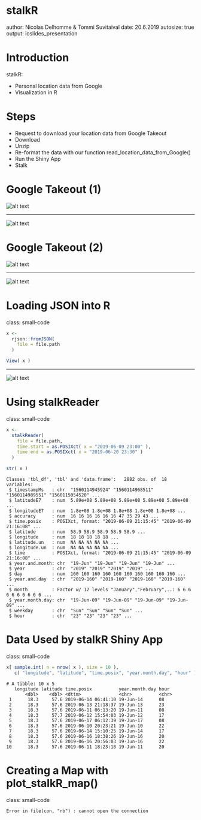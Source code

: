 stalkR
========================================================
author: Nicolas Delhomme & Tommi Suvitaival
date: 20.6.2019
autosize: true
output: 
  ioslides_presentation

<style>
.small-code pre code {
  font-size: 1em;
}
</style>

Introduction
========================================================

stalkR:

- Personal location data from Google
- Visualization in R

Steps
========================================================

- Request to download your location data from Google Takeout
- Download
- Unzip
- Re-format the data with our function read_location_data_from_Google()
- Run the Shiny App
- Stalk

Google Takeout (1)
========================================================

![alt text](figures/Google-data-screenshot.png)

***

![alt text](figures/Google-takeout-screenshot.png)

Google Takeout (2)
========================================================

![alt text](figures/Google-takeout-screenshot.png)

***

![alt text](figures/Google-download-screenshot.png)

Loading JSON into R
========================================================
class: small-code




```r
x <-
  rjson::fromJSON(
    file = file.path
  )

View( x )
```

***

![alt text](figures/data_loaded-screenshot.png)


Using stalkReader
========================================================
class: small-code


```r
x <- 
  stalkReader( 
    file = file.path,
    time.start = as.POSIXct( x = "2019-06-09 23:00" ),
    time.end = as.POSIXct( x = "2019-06-20 23:30" )
  )

str( x )
```

```
Classes 'tbl_df', 'tbl' and 'data.frame':	2882 obs. of  18 variables:
 $ timestampMs   : chr  "1560114945924" "1560114968511" "1560114989551" "1560115054520" ...
 $ latitudeE7    : num  5.89e+08 5.89e+08 5.89e+08 5.89e+08 5.89e+08 ...
 $ longitudeE7   : num  1.8e+08 1.8e+08 1.8e+08 1.8e+08 1.8e+08 ...
 $ accuracy      : num  16 16 16 16 16 16 47 35 29 43 ...
 $ time.posix    : POSIXct, format: "2019-06-09 21:15:45" "2019-06-09 21:16:08" ...
 $ latitude      : num  58.9 58.9 58.9 58.9 58.9 ...
 $ longitude     : num  18 18 18 18 18 ...
 $ latitude.un   : num  NA NA NA NA NA ...
 $ longitude.un  : num  NA NA NA NA NA ...
 $ time          : POSIXct, format: "2019-06-09 21:15:45" "2019-06-09 21:16:08" ...
 $ year.and.month: chr  "19-Jun" "19-Jun" "19-Jun" "19-Jun" ...
 $ year          : chr  "2019" "2019" "2019" "2019" ...
 $ day           : num  160 160 160 160 160 160 160 160 160 160 ...
 $ year.and.day  : chr  "2019-160" "2019-160" "2019-160" "2019-160" ...
 $ month         : Factor w/ 12 levels "January","February",..: 6 6 6 6 6 6 6 6 6 6 ...
 $ year.month.day: chr  "19-Jun-09" "19-Jun-09" "19-Jun-09" "19-Jun-09" ...
 $ weekday       : chr  "Sun" "Sun" "Sun" "Sun" ...
 $ hour          : chr  "23" "23" "23" "23" ...
```

Data Used by stalkR Shiny App
========================================================
class: small-code


```r
x[ sample.int( n = nrow( x ), size = 10 ), 
   c( "longitude", "latitude", "time.posix", "year.month.day", "hour" ) ]
```

```
# A tibble: 10 x 5
   longitude latitude time.posix          year.month.day hour 
       <dbl>    <dbl> <dttm>              <chr>          <chr>
 1      18.3     57.6 2019-06-14 06:41:10 19-Jun-14      08   
 2      18.3     57.6 2019-06-13 21:18:37 19-Jun-13      23   
 3      18.3     57.6 2019-06-11 06:13:20 19-Jun-11      08   
 4      18.3     57.7 2019-06-12 15:54:03 19-Jun-12      17   
 5      18.3     57.6 2019-06-17 06:12:39 19-Jun-17      08   
 6      18.3     57.6 2019-06-10 20:23:21 19-Jun-10      22   
 7      18.3     57.6 2019-06-14 15:10:25 19-Jun-14      17   
 8      18.3     57.6 2019-06-16 18:38:26 19-Jun-16      20   
 9      18.3     57.6 2019-06-16 20:56:03 19-Jun-16      22   
10      18.3     57.6 2019-06-11 18:23:18 19-Jun-11      20   
```

Creating a Map with plot_stalkR_map()
========================================================
class: small-code



```
Error in file(con, "rb") : cannot open the connection
```
